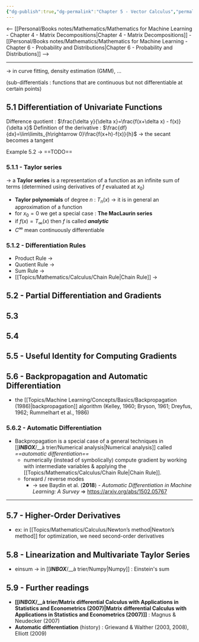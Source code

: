 ```yaml
---
{"dg-publish":true,"dg-permalink":"Chapter 5 - Vector Calculus","permalink":"/Chapter 5 - Vector Calculus/"}
---
```


<-- [[Personal/Books notes/Mathematics/Mathematics for Machine Learning - Chapter 4 - Matrix Decompositions|Chapter 4 - Matrix Decompositions]] - [[Personal/Books notes/Mathematics/Mathematics for Machine Learning - Chapter 6 - Probability and Distributions|Chapter 6 - Probability and Distributions]] -->

---

-> in curve fitting, density estimation (GMM), ...

(sub-differentials : functions that are continuous but not differentiable at certain points)

## 5.1 Differentiation of Univariate Functions

Difference quotient : $\frac{\delta y}{\delta x}=\frac{f(x+\delta x) - f(x)}{\delta x}$
Definition of the derivative : $\frac{df}{dx}=\lim\limits_{h\rightarrow 0}\frac{f(x+h)-f(x)}{h}$
-> the secant becomes a tangent

Example 5.2 -> ==TODO==

### 5.1.1 - Taylor series
 -> a **Taylor series** is a representation of a function as an infinite sum of terms (determined using derivatives of $f$ evaluated at $x_0$)
 - **Taylor polynomials** of degree $n$ : $T_n(x)$ -> it is in general an approximation of a function
 - for $x_0=0$ we get a special case : **The MacLaurin series**
 - if $f(x)=T_\infty(x)$ then $f$ is called ***analytic***
 - $C^\infty$ mean continuously differentiable

### 5.1.2 - Differentiation Rules
- Product Rule -> 
- Quotient Rule -> 
- Sum Rule -> 
- [[Topics/Mathematics/Calculus/Chain Rule|Chain Rule]] -> 

## 5.2 - Partial Differentiation and Gradients

## 5.3

## 5.4

## 5.5 - Useful Identity for Computing Gradients

## 5.6 - Backpropagation and Automatic Differentiation
- the [[Topics/Machine Learning/Concepts/Basics/Backpropagation (1986)|backpropagation]] algorithm (Kelley, 1960; Bryson, 1961; Dreyfus, 1962; Rummelhart et al., 1986)

### 5.6.2 - Automatic Differentiation
- Backpropagation is a special case of a general techniques in [[___INBOX___/__à trier/Numerical analysis|Numerical analysis]] called *==automatic differentiation==*
	- numerically (instead of symbolically) compute gradient by working with intermediate variables & applying the [[Topics/Mathematics/Calculus/Chain Rule|Chain Rule]].
	- forward / reverse modes
		- -> see Baydin et al. (**2018**) - *Automatic Differentiation in Machine Learning: A Survey* => https://arxiv.org/abs/1502.05767
 
---
## 5.7 - Higher-Order Derivatives
- ex: in [[Topics/Mathematics/Calculus/Newton’s method|Newton’s method]] for optimization, we need second-order derivatives

## 5.8 - Linearization and Multivariate Taylor Series
- einsum -> in [[___INBOX___/__à trier/Numpy|Numpy]] : Einstein's sum

## 5.9 - Further readings
- **[[___INBOX___/__à trier/Matrix differential Calculus with Applications in Statistics and Econometrics (2007)|Matrix differential Calculus with Applications in Statistics and Econometrics (2007)]]** : Magnus & Neudecker (2007)
- **Automatic differentiation** (history) : Griewand & Walther (2003, 2008), Elliott (2009)
